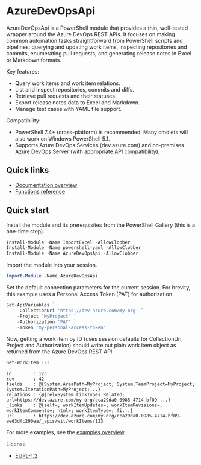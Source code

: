 # AzureDevOpsApi

AzureDevOpsApi is a PowerShell module that provides a thin, well-tested wrapper
around the Azure DevOps REST APIs. It focuses on making common automation tasks
straightforward from PowerShell scripts and pipelines: querying and updating
work items, inspecting repositories and commits, enumerating pull requests,
and generating release notes in Excel or Markdown formats.

Key features:

- Query work items and work item relations.
- List and inspect repositories, commits and diffs.
- Retrieve pull requests and their statuses.
- Export release notes data to Excel and Markdown.
- Manage test cases with YAML file support.

Compatibility:

- PowerShell 7.4+ (cross-platform) is recommended. Many cmdlets will also work
on Windows PowerShell 5.1.
- Supports Azure DevOps Services (dev.azure.com) and on-premises Azure DevOps
Server (with appropriate API compatibility).

## Quick links

- [Documentation overview](./Docs/readme.md)
- [Functions reference](./Docs/functions/AzureDevOpsApi.md)

## Quick start

Install the module and its prerequisites from the PowerShell Gallery (this is a one-time step).

```powershell
Install-Module -Name ImportExcel -AllowClobber
Install-Module -Name powershell-yaml -AllowClobber
Install-Module -Name AzureDevOpsApi -AllowClobber
```

Import the module into your session.

```powershell
Import-Module -Name AzureDevOpsApi
```

Set the default connection parameters for the current session. For brevity,
this example uses a Personal Access Token (PAT) for authorization.

```powershell
Set-ApiVariables `
    -CollectionUri 'https://dev.azure.com/my-org' `
    -Project 'MyProject' `
    -Authorization 'PAT' `
    -Token 'my-personal-access-token'
```

Now, getting a work item by ID (uses session defaults for CollectionUri, Project and Authorization) should write out plain work item object as returned from the Azure DevOps REST API.

```powershell
Get-WorkItem 123
```

```plaintext
id        : 123
rev       : 42
fields    : @{System.AreaPath=MyProject; System.TeamProject=MyProject; System.IterationPath=MyProject;...}
relations : {@{rel=System.LinkTypes.Related; url=https://dev.azure.com/my-org/cca29da0-0985-4714-bf09-...}
_links    : @{self=; workItemUpdates=; workItemRevisions=; workItemComments=; html=; workItemType=; fi...}
url       : https://dev.azure.com/my-org/cca29da0-0985-4714-bf09-eed3dfc290ea/_apis/wit/workItems/123
```

For more examples, see the [examples overview](./Docs/examples/readme.md).

License

- [EUPL-1.2](LICENSE.txt)
